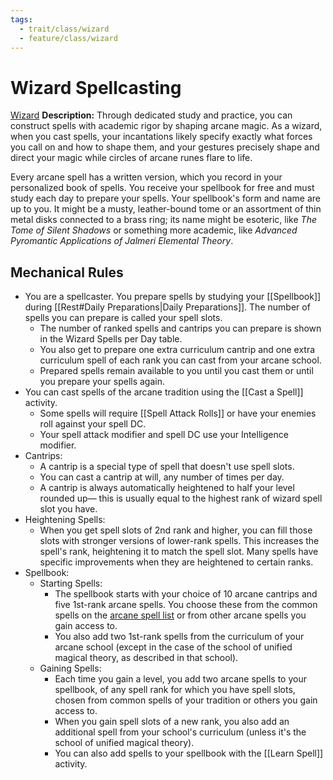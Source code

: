 ```yaml
---
tags:
  - trait/class/wizard
  - feature/class/wizard
---
```

# Wizard Spellcasting

[Wizard](Wizard.md "General Trait")
 **Description:** Through dedicated study and practice, you can construct spells with academic rigor by shaping arcane magic. As a wizard, when you cast spells, your incantations likely specify exactly what forces you call on and how to shape them, and your gestures precisely shape and direct your magic while circles of arcane runes flare to life.  

Every arcane spell has a written version, which you record in your personalized book of spells. You receive your spellbook for free and must study each day to prepare your spells. Your spellbook's form and name are up to you. It might be a musty, leather-bound tome or an assortment of thin metal disks connected to a brass ring; its name might be esoteric, like _The Tome of Silent Shadows_ or something more academic, like _Advanced Pyromantic Applications of Jalmeri Elemental Theory_.  

## Mechanical Rules

- You are a spellcaster. You prepare spells by studying your [[Spellbook]] during [[Rest#Daily Preparations|Daily Preparations]]. The number of spells you can prepare is called your spell slots. 
	- The number of ranked spells and cantrips you can prepare is shown in the Wizard Spells per Day table.
	- You also get to prepare one extra curriculum cantrip and one extra curriculum spell of each rank you can cast from your arcane school.
	- Prepared spells remain available to you until you cast them or until you prepare your spells again.
- You can cast spells of the arcane tradition using the [[Cast a Spell]] activity. 
	- Some spells will require [[Spell Attack Rolls]] or have your enemies roll against your spell DC.
	- Your spell attack modifier and spell DC use your Intelligence modifier.
- Cantrips:
	-  A cantrip is a special type of spell that doesn't use spell slots.
	- You can cast a cantrip at will, any number of times per day.
	- A cantrip is always automatically heightened to half your level rounded up— this is usually equal to the highest rank of wizard spell slot you have.
- Heightening Spells:
	- When you get spell slots of 2nd rank and higher, you can fill those slots with stronger versions of lower-rank spells. This increases the spell's rank, heightening it to match the spell slot. Many spells have specific improvements when they are heightened to certain ranks.
- Spellbook:
	- Starting Spells:
		- The spellbook starts with your choice of 10 arcane cantrips and five 1st-rank arcane spells. You choose these from the common spells on the [arcane spell list](https://2e.aonprd.com/SpellLists.aspx?Tradition=1) or from other arcane spells you gain access to.
		- You also add two 1st-rank spells from the curriculum of your arcane school (except in the case of the school of unified magical theory, as described in that school). 
	- Gaining Spells:
		- Each time you gain a level, you add two arcane spells to your spellbook, of any spell rank for which you have spell slots, chosen from common spells of your tradition or others you gain access to.
		- When you gain spell slots of a new rank, you also add an additional spell from your school's curriculum (unless it's the school of unified magical theory).
		- You can also add spells to your spellbook with the [[Learn Spell]] activity. 